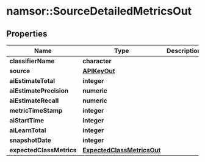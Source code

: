 # namsor::SourceDetailedMetricsOut

## Properties
Name | Type | Description | Notes
------------ | ------------- | ------------- | -------------
**classifierName** | **character** |  | [optional] 
**source** | [**APIKeyOut**](APIKeyOut.md) |  | [optional] 
**aiEstimateTotal** | **integer** |  | [optional] 
**aiEstimatePrecision** | **numeric** |  | [optional] 
**aiEstimateRecall** | **numeric** |  | [optional] 
**metricTimeStamp** | **integer** |  | [optional] 
**aiStartTime** | **integer** |  | [optional] 
**aiLearnTotal** | **integer** |  | [optional] 
**snapshotDate** | **integer** |  | [optional] 
**expectedClassMetrics** | [**ExpectedClassMetricsOut**](ExpectedClassMetricsOut.md) |  | [optional] 



